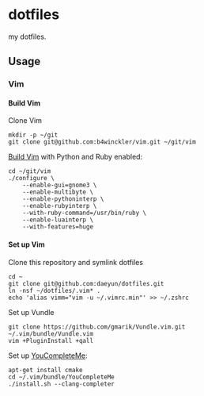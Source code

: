 dotfiles
========

my dotfiles.

## Usage

### Vim

#### Build Vim

Clone Vim

```
mkdir -p ~/git
git clone git@github.com:b4winckler/vim.git ~/git/vim
```

[Build Vim](http://vim.wikia.com/wiki/Building_Vim) with Python and Ruby enabled:

```
cd ~/git/vim
./configure \
    --enable-gui=gnome3 \
    --enable-multibyte \
    --enable-pythoninterp \
    --enable-rubyinterp \
    --with-ruby-command=/usr/bin/ruby \
    --enable-luainterp \
    --with-features=huge
```

#### Set up Vim

Clone this repository and symlink dotfiles

```
cd ~
git clone git@github.com:daeyun/dotfiles.git
ln -nsf ~/dotfiles/.vim* .
echo 'alias vimm="vim -u ~/.vimrc.min"' >> ~/.zshrc
```

Set up Vundle

```
git clone https://github.com/gmarik/Vundle.vim.git ~/.vim/bundle/Vundle.vim
vim +PluginInstall +qall
```

Set up [YouCompleteMe](https://github.com/Valloric/YouCompleteMe):

```
apt-get install cmake
cd ~/.vim/bundle/YouCompleteMe
./install.sh --clang-completer
```
